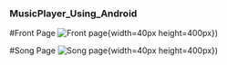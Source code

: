 ### MusicPlayer_Using_Android

#Front Page
![Front page](https://user-images.githubusercontent.com/38128234/56104019-669cff00-5f53-11e9-9d45-a51e1ab1fb8a.jpeg){width=40px height=400px})

#Song Page
![Song page](https://user-images.githubusercontent.com/38128234/56104095-e2974700-5f53-11e9-99a4-bc1dc36d3b22.jpeg){width=40px height=400px})


